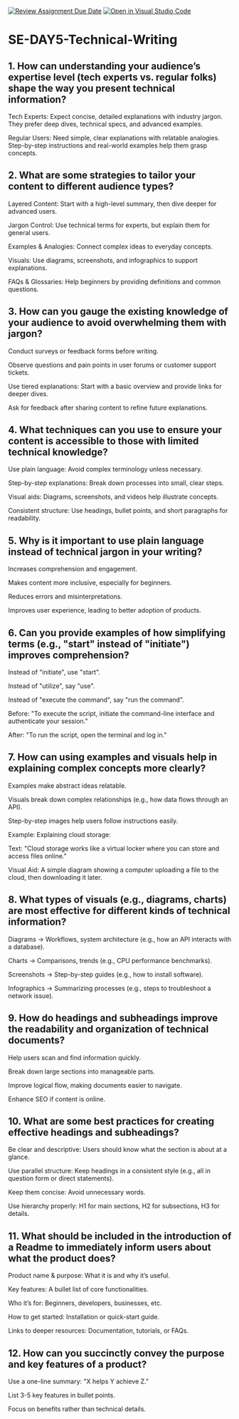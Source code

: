 [![Review Assignment Due Date](https://classroom.github.com/assets/deadline-readme-button-22041afd0340ce965d47ae6ef1cefeee28c7c493a6346c4f15d667ab976d596c.svg)](https://classroom.github.com/a/zsAR-pyY)
[![Open in Visual Studio Code](https://classroom.github.com/assets/open-in-vscode-2e0aaae1b6195c2367325f4f02e2d04e9abb55f0b24a779b69b11b9e10269abc.svg)](https://classroom.github.com/online_ide?assignment_repo_id=18942691&assignment_repo_type=AssignmentRepo)
# SE-DAY5-Technical-Writing
## 1. How can understanding your audience’s expertise level (tech experts vs. regular folks) shape the way you present technical information?
Tech Experts: Expect concise, detailed explanations with industry jargon. They prefer deep dives, technical specs, and advanced examples.

Regular Users: Need simple, clear explanations with relatable analogies. Step-by-step instructions and real-world examples help them grasp concepts.

## 2. What are some strategies to tailor your content to different audience types?
Layered Content: Start with a high-level summary, then dive deeper for advanced users.

Jargon Control: Use technical terms for experts, but explain them for general users.

Examples & Analogies: Connect complex ideas to everyday concepts.

Visuals: Use diagrams, screenshots, and infographics to support explanations.

FAQs & Glossaries: Help beginners by providing definitions and common questions.


## 3. How can you gauge the existing knowledge of your audience to avoid overwhelming them with jargon?
Conduct surveys or feedback forms before writing.

Observe questions and pain points in user forums or customer support tickets.

Use tiered explanations: Start with a basic overview and provide links for deeper dives.

Ask for feedback after sharing content to refine future explanations.
## 4. What techniques can you use to ensure your content is accessible to those with limited technical knowledge?
Use plain language: Avoid complex terminology unless necessary.

Step-by-step explanations: Break down processes into small, clear steps.

Visual aids: Diagrams, screenshots, and videos help illustrate concepts.

Consistent structure: Use headings, bullet points, and short paragraphs for readability.


## 5. Why is it important to use plain language instead of technical jargon in your writing?
Increases comprehension and engagement.

Makes content more inclusive, especially for beginners.

Reduces errors and misinterpretations.

Improves user experience, leading to better adoption of products.


## 6. Can you provide examples of how simplifying terms (e.g., "start" instead of "initiate") improves comprehension?
Instead of "initiate", use "start".

Instead of "utilize", say "use".

Instead of "execute the command", say "run the command".

Before: "To execute the script, initiate the command-line interface and authenticate your session."

After: "To run the script, open the terminal and log in."
## 7. How can using examples and visuals help in explaining complex concepts more clearly?
Examples make abstract ideas relatable.

Visuals break down complex relationships (e.g., how data flows through an API).

Step-by-step images help users follow instructions easily.

Example:
Explaining cloud storage:

Text: "Cloud storage works like a virtual locker where you can store and access files online."

Visual Aid: A simple diagram showing a computer uploading a file to the cloud, then downloading it later.


## 8. What types of visuals (e.g., diagrams, charts) are most effective for different kinds of technical information?
Diagrams → Workflows, system architecture (e.g., how an API interacts with a database).

Charts → Comparisons, trends (e.g., CPU performance benchmarks).

Screenshots → Step-by-step guides (e.g., how to install software).

Infographics → Summarizing processes (e.g., steps to troubleshoot a network issue).


## 9. How do headings and subheadings improve the readability and organization of technical documents?
Help users scan and find information quickly.

Break down large sections into manageable parts.

Improve logical flow, making documents easier to navigate.

Enhance SEO if content is online.
## 10. What are some best practices for creating effective headings and subheadings?
Be clear and descriptive: Users should know what the section is about at a glance.

Use parallel structure: Keep headings in a consistent style (e.g., all in question form or direct statements).

Keep them concise: Avoid unnecessary words.

Use hierarchy properly: H1 for main sections, H2 for subsections, H3 for details.
## 11. What should be included in the introduction of a Readme to immediately inform users about what the product does?
Product name & purpose: What it is and why it’s useful.

Key features: A bullet list of core functionalities.

Who it’s for: Beginners, developers, businesses, etc.

How to get started: Installation or quick-start guide.

Links to deeper resources: Documentation, tutorials, or FAQs.
## 12. How can you succinctly convey the purpose and key features of a product?
Use a one-line summary: "X helps Y achieve Z."

List 3-5 key features in bullet points.

Focus on benefits rather than technical details.
